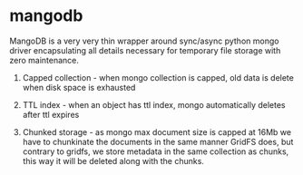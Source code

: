 # mangodb

MangoDB is a very very thin wrapper around sync/async python mongo driver encapsulating
all details necessary for temporary file storage with zero maintenance.

1. Capped collection  - when mongo collection is capped, old data is delete when disk space is exhausted

2. TTL index - when an object has ttl index, mongo automatically deletes after ttl expires

3. Chunked storage - as mongo max document size is capped at 16Mb we have to chunkinate the documents
in the same manner GridFS does, but contrary to gridfs, we store metadata in the same collection as chunks,
this way it will be deleted along with the chunks.
